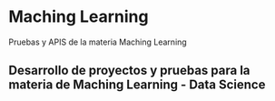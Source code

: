 # Maching Learning
Pruebas y APIS de la materia Maching Learning
## Desarrollo de proyectos y pruebas para la materia de Maching Learning - Data Science